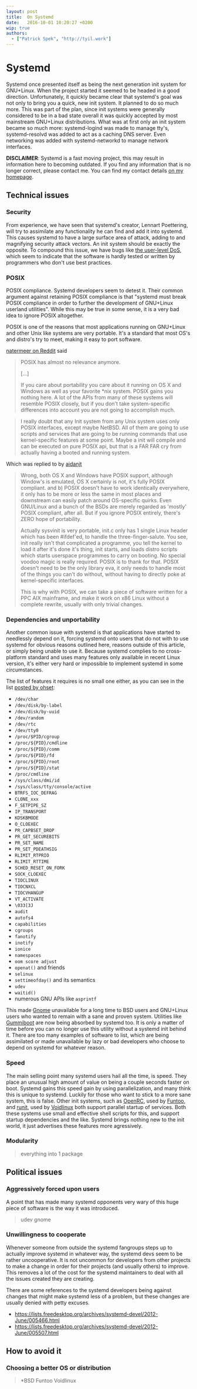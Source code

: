 ```yaml
---
layout: post
title:  On Systemd
date:   2016-10-01 10:20:27 +0200
wip: true
authors:
  - ["Patrick Spek", "http://tyil.work"]
---
```


# Systemd
Systemd once presented itself as being the next generation init system for
GNU+Linux. When the project started it seemed to be headed in a good direction.
Unfortunately, it quickly became clear that systemd's goal was not only to
bring you a quick, new init system.  It planned to do so much more.  This was
part of the plan, since init systems were generally considered to be in a bad
state overall it was quickly accepted by most mainstream GNU+Linux
distributions.  What was at first only an init system became so much more:
systemd-logind was made to manage tty's, systemd-resolvd was added to act as a
caching DNS server.  Even networking was added with systemd-networkd to manage
network interfaces.

**DISCLAIMER**: Systemd is a fast moving project, this may result in
information here to becoming outdated. If you find any information that is no
longer correct, please contact me. You can find my contact details [on my
homepage][tyil].

## Technical issues
### Security
From experience, we have seen that systemd's creator, Lennart Poettering, will
try to assimilate any functionality he can find and add it into systemd.  This
causes systemd to have a large surface area of attack, adding to and magnifying
security attack vectors. An init system should be exactly the opposite. To
compound this issue, we have bugs like [the user-level DoS][systemd-dos],
which seem to indicate that the software is hardly tested or written by
programmers who don't use best practices.

### POSIX
POSIX compliance. Systemd developers seem to detest it. Their common argument
against retaining POSIX compliance is that "systemd must break POSIX compliance
in order to further the development of GNU+Linux userland utilities". While
this may be true in some sense, it is a very bad idea to ignore POSIX
altogether.

POSIX is one of the reasons that most applications running on GNU+Linux and
other Unix like systems are very portable. It's a standard that most OS's and
distro's try to meet, making it easy to port software.

[natermeer on Reddit][reddit-natermeer] said
> POSIX has almost no relevance anymore.
>
> [...]
>
> If you care about portability you care about it running on OS X and Windows
> as well as your favorite \*nix system. POSIX gains you nothing here. A lot
> of the APIs from many of these systems will resemble POSIX closely, but if
> you don't take system-specific differences into account you are not going
> to accomplish much.

> I really doubt that any Init system from any Unix system uses only POSIX
> interfaces, except maybe NetBSD. All of them are going to use scripts and
> services that are going to be running commands that use kernel-specific
> features at some point. Maybe a init will compile and can be executed on
> pure POSIX api, but that is a FAR FAR cry from actually having a booted and
> running system.

Which was replied to by [aidanjt][reddit-aidanjt]
> Wrong, both OS X and Windows have POSIX support, although Window's is emulated,
> OS X certainly is not, it's fully POSIX compliant. and b) POSIX doesn't have to
> work identically everywhere, it only has to be more or less the same in most
> places and downstream can easily patch around OS-specific quirks. Even
> GNU/Linux and a bunch of the BSDs are merely regarded as 'mostly' POSIX
> compliant, after all. But if you ignore POSIX entirely, there's ZERO hope of
> portability.
>
> Actually sysvinit is very portable, init.c only has 1 single Linux header which
> has been #ifdef'ed, to handle the three-finger-salute. You see, init really
> isn't that complicated a programme, you tell the kernel to load it after it's
> done it's thing, init starts, and loads distro scripts which starts userspace
> programmes to carry on booting. No special voodoo magic is really required.
> POSIX is to thank for that. POSIX doesn't need to be the only library eva, it
> only needs to handle most of the things you can't do without, without having to
> directly poke at kernel-specific interfaces.
>
> This is why with POSIX, we can take a piece of software written for a PPC AIX
> mainframe, and make it work on x86 Linux without a complete rewrite, usually
> with only trivial changes.

### Dependencies and unportability
Another common issue with systemd is that applications have started to
needlessly depend on it, forcing systemd onto users that do not with to use
systemd for obvious reasons outlined here, reasons outside of this article, or
simply being unable to use it. Because systemd complies to no cross-platform
standard and uses many features only available in recent Linux version, it's
either very hard or impossible to implement systemd in some circumstances.

The list of features it requires is no small one either, as you can see in the
list [posted by ohset][reddit-ohet]:

- `/dev/char`
- `/dev/disk/by-label`
- `/dev/disk/by-uuid`
- `/dev/random`
- `/dev/rtc`
- `/dev/tty0`
- `/proc/$PID/cgroup`
- `/proc/${PID}/cmdline`
- `/proc/${PID}/comm`
- `/proc/${PID}/fd`
- `/proc/${PID}/root`
- `/proc/${PID}/stat`
- `/proc/cmdline`
- `/sys/class/dmi/id`
- `/sys/class/tty/console/active`
- `BTRFS_IOC_DEFRAG`
- `CLONE_xxx`
- `F_SETPIPE_SZ`
- `IP_TRANSPORT`
- `KDSKBMODE`
- `O_CLOEXEC`
- `PR_CAPBSET_DROP`
- `PR_GET_SECUREBITS`
- `PR_SET_NAME`
- `PR_SET_PDEATHSIG`
- `RLIMIT_RTPRIO`
- `RLIMIT_RTTIME`
- `SCHED_RESET_ON_FORK`
- `SOCK_CLOEXEC`
- `TIOCLINUX`
- `TIOCNXCL`
- `TIOCVHANGUP`
- `VT_ACTIVATE`
- `\033[3J`
- `audit`
- `autofs4`
- `capabilities`
- `cgroups`
- `fanotify`
- `inotify`
- `ionice`
- `namespaces`
- `oom score adjust`
- `openat()` and friends
- `selinux`
- `settimeofday()` and its semantics
- `udev`
- `waitid()`
- numerous GNU APIs like `asprintf`

This made [Gnome][gnome] unavailable for a long time to BSD users and GNU+Linux
users who wanted to remain with a sane and proven system. Utilities like
[Gummiboot][gummiboot] are now being absorbed by systemd too. It is only a
matter of time before you can no longer use this utility without a systemd init
behind it. There are too many examples of software to list, which are being
assimilated or made unavailable by lazy or bad developers who choose to depend
on systemd for whatever reason.

### Speed
The main selling point many systemd users hail all the time, is speed. They
place an unusual high amount of value on being a couple seconds faster on boot.
Systemd gains this speed gain by using parallelization, and many think this is
unique to systemd. Luckily for those who want to stick to a more sane system,
this is false. Other init systems, such as [OpenRC][openrc], used by
[Funtoo][funtoo], and [runit][runit], used by [Voidlinux][voidlinux] both
support parallel startup of services.  Both these systems use small and
effective shell scripts for this, and support startup dependencies and the
like. Systemd brings nothing new to the init world, it just advertises these
features more agressively.

### Modularity
> everything into 1 package

## Political issues
### Aggressively forced upon users
A point that has made many systemd opponents very wary of this huge piece of
software is the way it was introduced.

> udev
> gnome

### Unwillingness to cooperate
Whenever someone from outside the systemd fangroups steps up to actually
improve systemd in whatever way, the systemd devs seem to be rather
uncooperative. It is not uncommon for developers from other projects to make a
change in order for their projects (and usually others) to improve. This
removes a lot of the cost for the systemd maintainers to deal with all the
issues created they are creating.

There are some references to the systemd developers being against changes that
might make systemd less of a problem, but these changes are usually denied with
petty excuses.

- https://lists.freedesktop.org/archives/systemd-devel/2012-June/005466.html
- https://lists.freedesktop.org/archives/systemd-devel/2012-June/005507.html

## How to avoid it
### Choosing a better OS or distribution
> \*BSD
> Funtoo
> Voidlinux

[funtoo]: http://www.funtoo.org/Welcome
[gnome]: http://www.gnome.org/
[gummiboot]: https://en.wikipedia.org/wiki/Gummiboot_(software)
[openrc]: https://en.wikipedia.org/wiki/OpenRC
[reddit-aidanjt]: https://www.reddit.com/r/linux/comments/132gle/eli5_the_systemd_vs_initupstart_controversy/c72saay
[reddit-natermeer]: https://www.reddit.com/r/linux/comments/132gle/eli5_the_systemd_vs_initupstart_controversy/c70hrsq
[reddit-ohet]: https://www.reddit.com/r/linux/comments/132gle/eli5_the_systemd_vs_initupstart_controversy/c70cao2
[runit]: http://smarden.org/runit/
[systemd-dos]: https://github.com/systemd/systemd/blob/b8fafaf4a1cffd02389d61ed92ca7acb1b8c739c/src/core/manager.c#L1666
[tyil]: http://tyil.work
[voidlinux]: http://www.voidlinux.eu/

